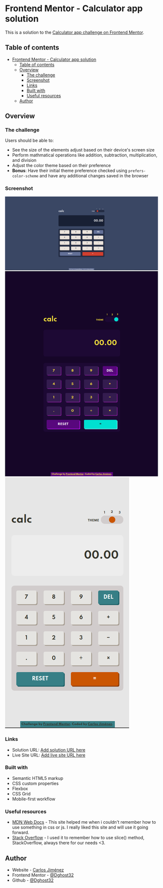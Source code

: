 # Frontend Mentor - Calculator app solution

This is a solution to the [Calculator app challenge on Frontend Mentor](https://www.frontendmentor.io/challenges/calculator-app-9lteq5N29).

## Table of contents

- [Frontend Mentor - Calculator app solution](#frontend-mentor---calculator-app-solution)
  - [Table of contents](#table-of-contents)
  - [Overview](#overview)
    - [The challenge](#the-challenge)
    - [Screenshot](#screenshot)
    - [Links](#links)
    - [Built with](#built-with)
    - [Useful resources](#useful-resources)
  - [Author](#author)

## Overview

### The challenge

Users should be able to:

- See the size of the elements adjust based on their device's screen size
- Perform mathmatical operations like addition, subtraction, multiplication, and division
- Adjust the color theme based on their preference
- **Bonus**: Have their initial theme preference checked using `prefers-color-scheme` and have any additional changes saved in the browser

### Screenshot

![desktop](./images/desktop.png)
![ipad](./images/ipad.png)
![mobile](./images/mobile.png)

### Links

- Solution URL: [Add solution URL here](https://github.com/Dghost32/calculator)
- Live Site URL: [Add live site URL here](https://calculator-cj.netlify.app)
### Built with

- Semantic HTML5 markup
- CSS custom properties
- Flexbox
- CSS Grid
- Mobile-first workflow
### Useful resources

- [MDN Web Docs](https://developer.mozilla.org/es/) - This site helped me when i couldn't remember how to use something in css or js. I really liked this site and will use it going forward.
- [Stack Overflow](https://stackoverflow.com/) - I used it to remember how to use slice() method, StackOverflow, always there for our needs <3.

## Author

- Website - [Carlos Jiménez](https://carlosjimenez.netlify.app)
- Frontend Mentor - [@Dghost32](https://www.frontendmentor.io/profile/Dghost32)
- Github - [@Dghost32](https://github.com/Dghost32/)


